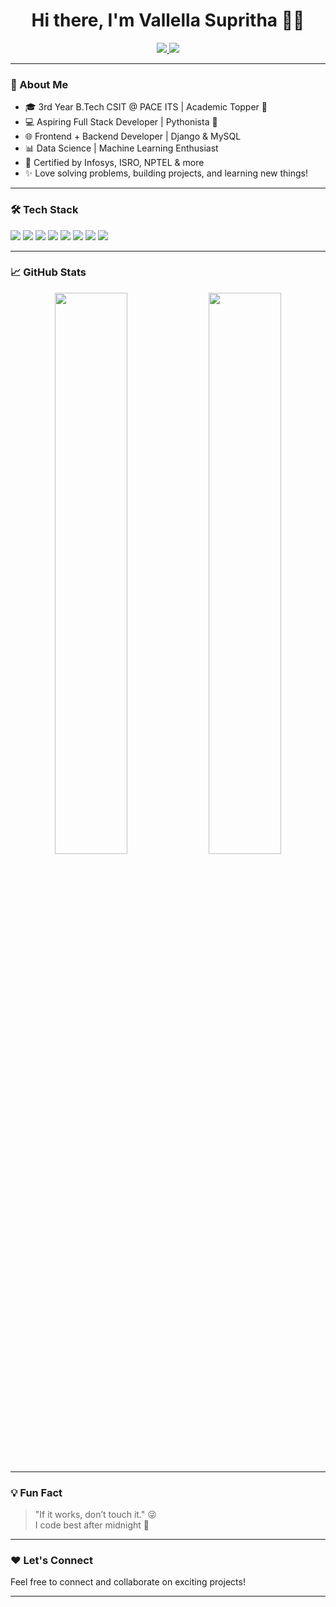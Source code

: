 <h1 align="center">Hi there, I'm Vallella Supritha 👩‍💻</h1>

<p align="center">
  <a href="https://supritha735.netlify.app" target="_blank">
    <img src="https://img.shields.io/badge/🌐 Portfolio-supritha735.netlify.app-blue?style=for-the-badge">
  </a>
  <a href="mailto:suprithareddy735@gmail.com">
    <img src="https://img.shields.io/badge/📧 Email-suprithareddy735@gmail.com-red?style=for-the-badge">
  </a>
</p>

---

### 🚀 About Me
- 🎓 3rd Year B.Tech CSIT @ PACE ITS | Academic Topper 🏅  
- 💻 Aspiring Full Stack Developer | Pythonista 🐍  
- 🌐 Frontend + Backend Developer | Django & MySQL  
- 📊 Data Science | Machine Learning Enthusiast  
- 📜 Certified by Infosys, ISRO, NPTEL & more  
- ✨ Love solving problems, building projects, and learning new things!

---

### 🛠️ Tech Stack
<p>
  <img src="https://img.shields.io/badge/Python-3776AB?style=flat&logo=python&logoColor=white"/>
  <img src="https://img.shields.io/badge/Django-092E20?style=flat&logo=django&logoColor=white"/>
  <img src="https://img.shields.io/badge/HTML5-E34F26?style=flat&logo=html5&logoColor=white"/>
  <img src="https://img.shields.io/badge/CSS3-1572B6?style=flat&logo=css3&logoColor=white"/>
  <img src="https://img.shields.io/badge/JavaScript-F7DF1E?style=flat&logo=javascript&logoColor=black"/>
  <img src="https://img.shields.io/badge/MySQL-4479A1?style=flat&logo=mysql&logoColor=white"/>
  <img src="https://img.shields.io/badge/Git-F05032?style=flat&logo=git&logoColor=white"/>
  <img src="https://img.shields.io/badge/Linux-FCC624?style=flat&logo=linux&logoColor=black"/>
</p>

---

### 📈 GitHub Stats
<p align="center">
  <img src="https://github-readme-stats.vercel.app/api?username=vallela-supritha&show_icons=true&theme=radical" width="48%"/>
  <img src="https://github-readme-stats.vercel.app/api/top-langs/?username=vallela-supritha&layout=compact&theme=radical" width="48%"/>
</p>

---

### 💡 Fun Fact
> "If it works, don’t touch it." 😜  
> I code best after midnight 🌙

---

### ❤️ Let's Connect
Feel free to connect and collaborate on exciting projects!

---

